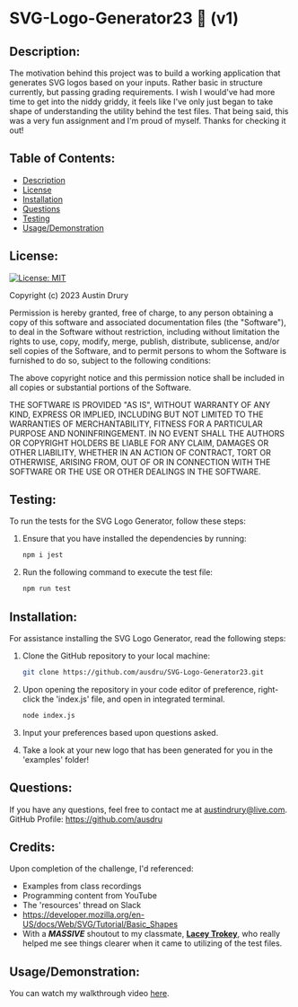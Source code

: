 # SVG-Logo-Generator23 🎨 (v1)

## Description:
The motivation behind this project was to build a working application that generates SVG logos based on your inputs. Rather basic in structure currently, but passing grading requirements. I wish I would've had more time to get into the niddy griddy, it feels like I've only just began to take shape of understanding the utility behind the test files. That being said, this was a very fun assignment and I'm proud of myself. Thanks for checking it out!

## Table of Contents:
- [Description](#description)
- [License](#license)
- [Installation](#installation)
- [Questions](#questions)
- [Testing](#testing)
- [Usage/Demonstration](#demonstration)


## License:
  [![License: MIT](https://img.shields.io/badge/License-MIT-yellow.svg)](https://opensource.org/licenses/MIT)

Copyright (c) 2023 Austin Drury

Permission is hereby granted, free of charge, to any person obtaining a copy
of this software and associated documentation files (the "Software"), to deal
in the Software without restriction, including without limitation the rights
to use, copy, modify, merge, publish, distribute, sublicense, and/or sell
copies of the Software, and to permit persons to whom the Software is
furnished to do so, subject to the following conditions:

The above copyright notice and this permission notice shall be included in all
copies or substantial portions of the Software.

THE SOFTWARE IS PROVIDED "AS IS", WITHOUT WARRANTY OF ANY KIND, EXPRESS OR
IMPLIED, INCLUDING BUT NOT LIMITED TO THE WARRANTIES OF MERCHANTABILITY,
FITNESS FOR A PARTICULAR PURPOSE AND NONINFRINGEMENT. IN NO EVENT SHALL THE
AUTHORS OR COPYRIGHT HOLDERS BE LIABLE FOR ANY CLAIM, DAMAGES OR OTHER
LIABILITY, WHETHER IN AN ACTION OF CONTRACT, TORT OR OTHERWISE, ARISING FROM,
OUT OF OR IN CONNECTION WITH THE SOFTWARE OR THE USE OR OTHER DEALINGS IN THE
SOFTWARE.

## Testing:
To run the tests for the SVG Logo Generator, follow these steps:
1. Ensure that you have installed the dependencies by running:    
    ```bash 
    npm i jest
2. Run the following command to execute the test file:
    ```bash 
    npm run test

## Installation:
For assistance installing the SVG Logo Generator, read the following steps:
1. Clone the GitHub repository to your local machine:
    ```bash
    git clone https://github.com/ausdru/SVG-Logo-Generator23.git

2. Upon opening the repository in your code editor of preference, 
right-click the 'index.js' file, and open in integrated terminal.
    ```bash
    node index.js

3. Input your preferences based upon questions asked.

4. Take a look at your new logo that has been generated for you in the 'examples' folder!

## Questions:
If you have any questions, feel free to contact me at austindrury@live.com.<br>
GitHub Profile: https://github.com/ausdru

## Credits:
Upon completion of the challenge, I'd referenced:
- Examples from class recordings
- Programming content from YouTube
- The 'resources' thread on Slack
- https://developer.mozilla.org/en-US/docs/Web/SVG/Tutorial/Basic_Shapes
- With a <i><b>MASSIVE</i></b> shoutout to my classmate, <b><u>Lacey Trokey</b></u>, who really helped me see things clearer when it came to utilizing of the test files.

## Usage/Demonstration:
You can watch my walkthrough video [here](linkhere).
